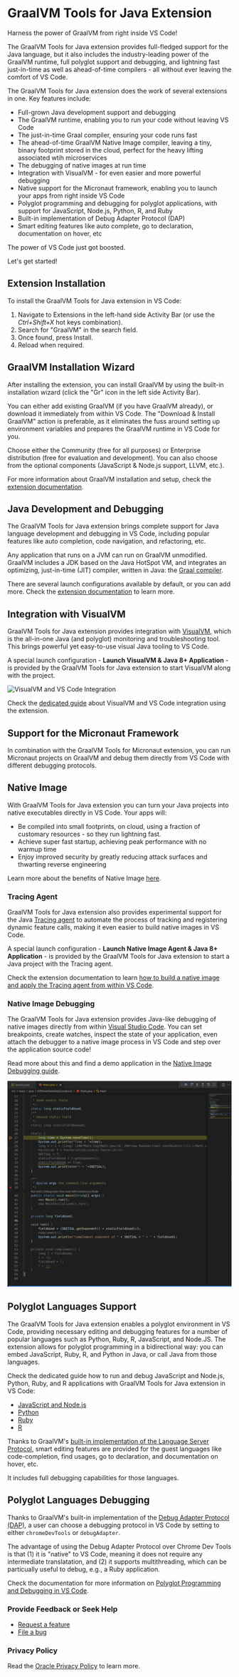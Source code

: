 
<!-- 1. Short description -->

# GraalVM Tools for Java Extension

Harness the power of GraalVM from right inside VS Code!
<!-- OR: Level up your dev abilities and harness the power of GraalVM from right inside VS Code!-->
The GraalVM Tools for Java extension provides full-fledged support for the Java language, but it also includes the industry-leading power of the GraalVM runtime, full polyglot support and debugging, and lightning fast just-in-time as well as ahead-of-time compilers - all without ever leaving the comfort of VS Code.

<!-- OR, alternate: You want the power of Java and the ease of VS Code? You've written your project in VS Code and now you want to run and debug it? You want to prepare to hit the microservices marketplace like a boss? You've come to the right place. -->

<!-- insert image tbd  -->


The GraalVM Tools for Java extension does the work of several extensions in one. Key features include:
* Full-grown Java development support and debugging
* The GraalVM runtime, enabling you to run your code without leaving VS Code
* The just-in-time Graal compiler, ensuring your code runs fast
* The ahead-of-time GraalVM Native Image compiler, leaving a tiny, binary footprint stored in the cloud, perfect for the heavy lifting associated wtih microservices
* The debugging of native images at run time
* Integration with VisualVM - for even easier and more powerful debugging
* Native support for the Micronaut framework, enabling you to launch your apps from right inside VS Code <!-- is that correct??  -->
* Polyglot programming and debugging for polyglot applications, with support for JavaScript, Node.js, Python, R, and Ruby
* Built-in implementation of Debug Adapter Protocol (DAP)
* Smart editing features like auto complete, go to declaration, documentation on hover, etc

The power of VS Code just got boosted.

Let's get started!

<!-- 2. Extension and GraalVM installations  -->

## Extension Installation

<!-- insert image tbd  -->

To install the GraalVM Tools for Java extension in VS Code:

1. Navigate to Extensions in the left-hand side Activity Bar (or use the _Ctrl+Shift+X_ hot keys combination).
2. Search for "GraalVM" in the search field.
3. Once found, press Install.
4. Reload when required.


## GraalVM Installation Wizard

After installing the extension, you can install GraalVM by using the built-in installation wizard (click the "Gr" icon in the left side Activity Bar).

You can either add existing GraalVM (if you have GraalVM already), or download it immediately from within VS Code. The "Download & Install GraalVM" action is preferable, as it eliminates the fuss around setting up environment variables and prepares the GraalVM runtime in VS Code for you.

Choose either the Community (free for all purposes) or Enterprise distribution (free for evaluation and development). You can also choose from the optional components (JavaScript & Node.js support, LLVM, etc.). <!-- what are these?  -->

For more information about GraalVM installation and setup, check the [extension documentation](README.md#graalvm-installation).

<!-- 3. Get started with Java development and debugging -->

## Java Development and Debugging
<!-- consider adding an image of JAVA -->
The GraalVM Tools for Java extension brings complete support for Java language development and debugging in VS Code, including popular features like auto completion, code navigation, and refactoring, etc.

Any application that runs on a JVM can run on GraalVM unmodified.
GraalVM includes a JDK based on the Java HotSpot VM, and integrates an optimizing, just-in-time (JIT) compiler, written in Java: the [Graal compiler](../../../reference-manual/java/compiler.md).

There are several launch configurations available by default, or you can add more.
Check the [extension documentation](README.md#java-development-and-debugging) to learn more.

<!-- 4.  VisualVM Integration -->

## Integration with VisualVM

GraalVM Tools for Java extension provides integration with [VisualVM](https://visualvm.github.io), which is the all-in-one Java (and polyglot) monitoring and troubleshooting tool.
This brings powerful yet easy-to-use visual Java tooling to VS Code.

A special launch configuration - **Launch VisualVM & Java 8+ Application** - is provided by the GraalVM Tools for Java extension to start VisualVM along with the project.

![VisualVM and VS Code Integration](images/vscode_visualvm.png)

Check the [dedicated guide](visualvm-integration.md) about VisualVM and VS Code integration using the extension.

## Support for the Micronaut Framework
<!-- I only put this here because we have it as a bulletpoint, above... maybe either provide a few sentences here about it, or remove that bulletpoint? I took the below from the GVM Micronaut extension page... as I recall, it has something to do with launching apps? or no? if so, I think it's worth mentioning-->
In combination with the GraalVM Tools for Micronaut extension, you can run Micronaut projects on GraalVM and debug them directly from VS Code with different debugging protocols.


<!-- 5.  Ahead-of-time compilation with GraalVM Native Image -->


## Native Image

<!-- The GraalVM download includes GraalVM Native Image, which allows you to ahead-of-time compile your Java code to a standalone executable - directly in VS Code. Only the code that is required by the application at run time will be compiled and linked into the final native executable. The advantages are many, especially for microservices. -->

With GraalVM Tools for Java extension you can turn your Java projects into native executables directly in VS Code.
Your apps will:
* Be compiled into small footprints, on cloud, using a fraction of customary resources - so they run lightning fast.
* Achieve super fast startup, achieving peak performance with no warmup time
* Enjoy improved security by greatly reducing attack surfaces and thwarting reverse engineering

Learn more about the benefits of Native Image [here](../../../reference-manual/native-image/README.md).

### Tracing Agent <!-- MAYBE this tracing agent part can be omitted in this intro page? -->
GraalVM Tools for Java extension also provides experimental support for the Java [Tracing agent](../../../reference-manual/native-image/Agent.md) to automate the process of tracking and registering dynamic feature calls, making it even easier to build native images in VS Code.

A special launch configuration - **Launch Native Image Agent & Java 8+ Application** - is provided by the GraalVM Tools for Java extension to start a Java project with the Tracing agent.

Check the extension documentation to learn [how to build a native image and apply the Tracing agent from within VS Code](README.md#build-a-native-image).

### Native Image Debugging

The GraalVM Tools for Java extension provides Java-like debugging of native images directly from within [Visual Studio Code](https://code.visualstudio.com/). You can set breakpoints, create watches, inspect the state of your application, even attach the debugger to a native image process in VS Code and step over the application source code!

Read more about this and find a demo application in the [Native Image Debugging guide](../../../reference-manual/native-image/Debugging.md).

![Native Image Debugging in VS Code](images/debugging_ni_vscode.png)


<!-- 6. Popular Languages Support or GraalVM Languages Support or Features -->

## Polyglot Languages Support

<!-- Besides enabling a complete development environment for Java, GraalVM Tools for Java extension also provides full support for a number of popular languages such as
JavaScript, Ruby, R, Python. -->

The GraalVM Tools for Java extension enables a polyglot environment in VS Code, providing necessary editing and debugging features for a number of popular languages such as Python, Ruby, R, JavaScript, and Node.JS.
The extension allows for polyglot programming in a bidirectional way: you can embed JavaScript, Ruby, R, and Python in Java, or call Java from those languages.
<!-- maybe insert image of these languages' logos -->
<!-- A host JVM-based language and a guest language can directly interoperate with each other and pass data back and forth in the same memory space.
 -->
 Check the dedicated guide how to run and debug JavaScript and Node.js, Python, Ruby, and R applications with GraalVM Tools for Java extension in VS Code:
* [JavaScript and Node.js](polyglot-runtime.md#javascript-and-nodejs-support)
* [Python](polyglot-runtime.md#python-support)
* [Ruby](polyglot-runtime.md#ruby-support)
* [R](polyglot-runtime.md#r-support)

Thanks to GraalVM's [built-in implementation of the Language Server Protocol](https://www.graalvm.org/22.0/tools/lsp/), smart editing features are provided for the guest languages like code-completion, find usages, go to declaration, and documentation on hover, etc.

It includes full debugging capabilities for those languages.
<!-- 7.  Popular Languages Debugging and Debug Adapter Protocol -->

## Polyglot Languages Debugging

Thanks to GraalVM's built-in implementation of the [Debug Adapter Protocol (DAP)](https://www.graalvm.org/22.0/tools/dap/), a user can choose a debugging protocol in VS Code by setting to either `chromeDevTools` or `debugAdapter`.
<!-- The debug configurations differ per supported language.
 -->
The advantage of using the Debug Adapter Protocol over Chrome Dev Tools is that (1) it is "native" to VS Code, meaning it does not require any intermediate translatation, and (2) it supports multithreading, which can be particually useful to debug, e.g., a Ruby application.

Check the documentation for more information on [Polyglot Programming and Debugging in VS Code](polyglot-runtime.md).

<!-- 8.  Extension Settings – a bullet list -->
<!-- ## Extension Settings

This extension supports the following settings:

* __graalvm.home__ - the path to the GraalVM installation
* __graalvm.installations__ - all registered GraalVM installations
* __graalvm.systemDetect__ - detect GraalVM's installation from the system environment variables
* __graalvm.languageServer.currentWorkDir__ - an absolute path to the working directory of GraalVM's Language Server Protocol
* __graalvm.languageServer.inProcessServer__ - start GraalVM's Language Server Protocol within processes being run or debugged
* __graalvm.languageServer.delegateServers__ - a comma-separated list of `language@[host:]port` where other language servers run
* __graalvm.languageServer.startRLanguageServer__ - start the R Language Server
* __graalvm.languageServer.startRubyLanguageServer__ - start the Ruby Language Server
 -->
### Provide Feedback or Seek Help

* [Request a feature](https://github.com/graalvm/vscode-extensions/issues/new?labels=enhancement)
* [File a bug](https://github.com/graalvm/vscode-extensions/issues/new?labels=bug)

### Privacy Policy

Read the [Oracle Privacy Policy](https://www.oracle.com/legal/privacy/privacy-policy.html) to learn more.
